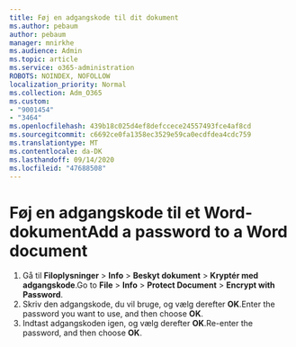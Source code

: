 ```yaml
---
title: Føj en adgangskode til dit dokument
ms.author: pebaum
author: pebaum
manager: mnirkhe
ms.audience: Admin
ms.topic: article
ms.service: o365-administration
ROBOTS: NOINDEX, NOFOLLOW
localization_priority: Normal
ms.collection: Adm_O365
ms.custom:
- "9001454"
- "3464"
ms.openlocfilehash: 439b18c025d4ef8defccece24557493fce4af8cd
ms.sourcegitcommit: c6692ce0fa1358ec3529e59ca0ecdfdea4cdc759
ms.translationtype: MT
ms.contentlocale: da-DK
ms.lasthandoff: 09/14/2020
ms.locfileid: "47688508"
---
```

# <a name="add-a-password-to-a-word-document"></a><span data-ttu-id="f7dfd-102">Føj en adgangskode til et Word-dokument</span><span class="sxs-lookup"><span data-stu-id="f7dfd-102">Add a password to a Word document</span></span>

1. <span data-ttu-id="f7dfd-103">Gå til **Filoplysninger**  >  **Info**  >  **Beskyt dokument**  >  **Kryptér med adgangskode**.</span><span class="sxs-lookup"><span data-stu-id="f7dfd-103">Go to **File** > **Info** > **Protect Document** > **Encrypt with Password**.</span></span>
2. <span data-ttu-id="f7dfd-104">Skriv den adgangskode, du vil bruge, og vælg derefter **OK**.</span><span class="sxs-lookup"><span data-stu-id="f7dfd-104">Enter the password you want to use, and then choose **OK**.</span></span>
3. <span data-ttu-id="f7dfd-105">Indtast adgangskoden igen, og vælg derefter **OK**.</span><span class="sxs-lookup"><span data-stu-id="f7dfd-105">Re-enter the password, and then choose **OK**.</span></span>